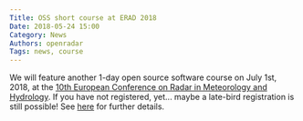 ```yaml
---
Title: OSS short course at ERAD 2018
Date: 2018-05-24 15:00
Category: News
Authors: openradar
Tags: news, course
---
```


We will feature another 1-day open source software course on July 1st, 2018, at the [10th European Conference on Radar in Meteorology and Hydrology](https://www.erad2018.nl/). If you have not registered, yet... maybe a late-bird registration is still possible! See [here](http://openradarscience.org/erad2018/) for further details.